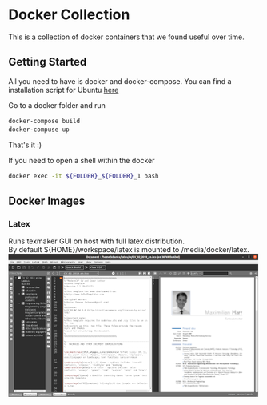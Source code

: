 # Docker Collection

This is a collection of docker containers that we found useful over time.

## Getting Started
All you need to have is docker and docker-compose. 
You can find a installation script for Ubuntu [here](https://github.com/maximilianharr/code_snippets/blob/master/sh/install_docker.sh)

Go to a docker folder and run
```bash
docker-compose build
docker-compuse up
```

That's it :)

If you need to open a shell within the docker
```bash
docker exec -it ${FOLDER}_${FOLDER}_1 bash
```

## Docker Images

### Latex
Runs texmaker GUI on host with full latex distribution.  
By default ${HOME}/workspace/latex is mounted to /media/docker/latex.  
![Latex](doc/latex.png)  